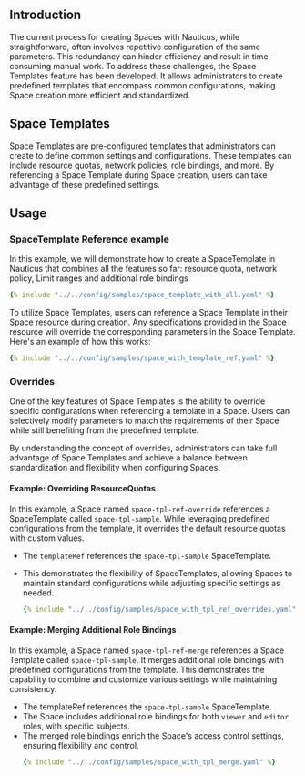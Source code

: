 ## Introduction

The current process for creating Spaces with Nauticus, while straightforward, often involves repetitive configuration of the same parameters. This redundancy can hinder efficiency and result in time-consuming manual work. To address these challenges, the Space Templates feature has been developed. It allows administrators to create predefined templates that encompass common configurations, making Space creation more efficient and standardized.

## Space Templates

Space Templates are pre-configured templates that administrators can create to define common settings and configurations. These templates can include resource quotas, network policies, role bindings, and more. By referencing a Space Template during Space creation, users can take advantage of these predefined settings.

## Usage


### SpaceTemplate Reference example
In this example, we will demonstrate how to create a SpaceTemplate in Nauticus that combines all the features so far: resource quota, network policy, Limit ranges and additional role bindings
```yaml title="config/samples/space_template_with_all.yaml"
{% include "../../config/samples/space_template_with_all.yaml" %}
```

To utilize Space Templates, users can reference a Space Template in their Space resource during creation. Any specifications provided in the Space resource will override the corresponding parameters in the Space Template. Here's an example of how this works:

```yaml title="config/samples/space_with_template_ref.yaml"
{% include "../../config/samples/space_with_template_ref.yaml" %}
```

### Overrides
One of the key features of Space Templates is the ability to override specific configurations when referencing a template in a Space. Users can selectively modify parameters to match the requirements of their Space while still benefiting from the predefined template.

By understanding the concept of overrides, administrators can take full advantage of Space Templates and achieve a balance between standardization and flexibility when configuring Spaces.
#### Example: Overriding ResourceQuotas
In this example, a Space named `space-tpl-ref-override` references a SpaceTemplate called `space-tpl-sample`. While leveraging predefined configurations from the template, it overrides the default resource quotas with custom values.

* The `templateRef` references the `space-tpl-sample` SpaceTemplate.
* This demonstrates the flexibility of SpaceTemplates, allowing Spaces to maintain standard configurations while adjusting specific settings as needed.

    ```yaml title="config/samples/space_with_tpl_ref_overrides.yaml"
    {% include "../../config/samples/space_with_tpl_ref_overrides.yaml" %}
    ```
#### Example: Merging Additional Role Bindings

In this example, a Space named `space-tpl-ref-merge` references a Space Template called `space-tpl-sample`. It merges additional role bindings with predefined configurations from the template. This demonstrates the capability to combine and customize various settings while maintaining consistency.

* The templateRef references the `space-tpl-sample` SpaceTemplate.
* The Space includes additional role bindings for both `viewer` and `editor` roles, with specific subjects.
* The merged role bindings enrich the Space's access control settings, ensuring flexibility and control.
    ```yaml title="config/samples/space_with_tpl_merge.yaml"
    {% include "../../config/samples/space_with_tpl_merge.yaml" %}
    ```